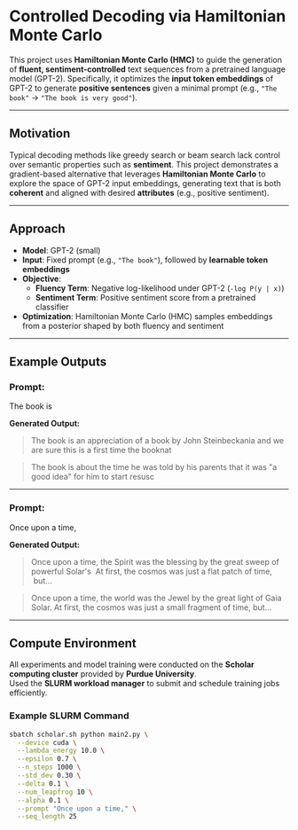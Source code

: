 # Controlled Decoding via Hamiltonian Monte Carlo

This project uses **Hamiltonian Monte Carlo (HMC)** to guide the generation of **fluent, sentiment-controlled** text sequences from a pretrained language model (GPT-2). Specifically, it optimizes the **input token embeddings** of GPT-2 to generate **positive sentences** given a minimal prompt (e.g., `"The book"` → `"The book is very good"`).

---

## Motivation

Typical decoding methods like greedy search or beam search lack control over semantic properties such as **sentiment**. This project demonstrates a gradient-based alternative that leverages **Hamiltonian Monte Carlo** to explore the space of GPT-2 input embeddings, generating text that is both **coherent** and aligned with desired **attributes** (e.g., positive sentiment).

---

## Approach

- **Model**: GPT-2 (small)
- **Input**: Fixed prompt (e.g., `"The book"`), followed by **learnable token embeddings**
- **Objective**:
  - **Fluency Term**: Negative log-likelihood under GPT-2 (`-log P(y | x)`)
  - **Sentiment Term**: Positive sentiment score from a pretrained classifier
- **Optimization**: Hamiltonian Monte Carlo (HMC) samples embeddings from a posterior shaped by both fluency and sentiment

---

## Example Outputs

### Prompt:
The book is

**Generated Output:**
> The book is an appreciation of a book by John Steinbeckania and we are sure this is a first time the booknat

> The book is about the time he was told by his parents that it was "a good idea" for him to start resusc
---

### Prompt:
Once upon a time,

**Generated Output:**
> Once upon a time, the Spirit was the blessing by the great sweep of powerful Solar's   At first, the cosmos was just a flat patch of time,  but...

> Once upon a time, the world was the Jewel by the great light of Gaia Solar.  At first, the cosmos was just a small fragment of time, but...

---

## Compute Environment

All experiments and model training were conducted on the **Scholar computing cluster** provided by **Purdue University**.  
Used the **SLURM workload manager** to submit and schedule training jobs efficiently.

### Example SLURM Command
```bash
sbatch scholar.sh python main2.py \
  --device cuda \
  --lambda_energy 10.0 \
  --epsilon 0.7 \
  --n_steps 1000 \
  --std_dev 0.30 \
  --delta 0.1 \
  --num_leapfrog 10 \
  --alpha 0.1 \
  --prompt "Once upon a time," \
  --seq_length 25
